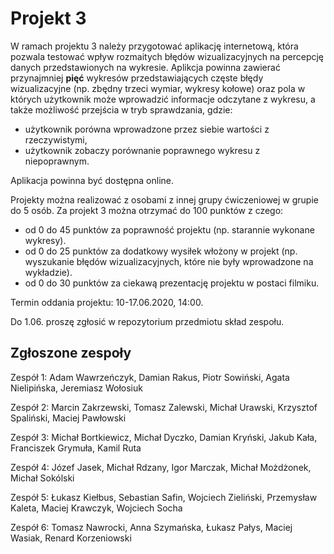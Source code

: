 # Projekt 3

W ramach projektu 3 należy przygotować aplikację internetową, która pozwala testować wpływ rozmaitych błędów wizualizacyjnych na percepcję danych przedstawionych na wykresie. 
Aplikcja powinna zawierać przynajmniej **pięć** wykresów przedstawiających częste błędy wizualizacyjne (np. zbędny trzeci wymiar, wykresy kołowe) oraz pola w których użytkownik może wprowadzić informacje odczytane z wykresu, a także możliwość przejścia w tryb sprawdzania, gdzie:
 
 - użytkownik porówna wprowadzone przez siebie wartości z rzeczywistymi,
 - użytkownik zobaczy porównanie poprawnego wykresu z niepoprawnym.

Aplikacja powinna być dostępna online.

Projekty można realizować z osobami z innej grupy ćwiczeniowej w grupie do 5 osób. Za projekt 3 można otrzymać do 100 punktów z czego:

- od 0 do 45 punktów za poprawność projektu (np. starannie wykonane wykresy).
- od 0 do 25 punktów za dodatkowy wysiłek włożony w projekt (np. wyszukanie błędów wizualizacyjnych, które nie były wprowadzone na wykładzie).
- od 0 do 30 punktów za ciekawą prezentację projektu w postaci filmiku.

Termin oddania projektu: 10-17.06.2020, 14:00. 

Do 1.06. proszę zgłosić w repozytorium przedmiotu skład zespołu.

## Zgłoszone zespoły

Zespół 1: Adam Wawrzeńczyk, Damian Rakus, Piotr Sowiński, Agata Nielipińska, Jeremiasz Wołosiuk

Zespół 2: Marcin Zakrzewski, Tomasz Zalewski, Michał Urawski, Krzysztof Spaliński, Maciej Pawłowski

Zespół 3: Michał Bortkiewicz, Michał Dyczko, Damian Kryński, Jakub Kała, Franciszek Grymuła, Kamil Ruta

Zespół 4: Józef Jasek, Michał Rdzany, Igor Marczak, Michał Możdżonek, Michał Sokólski

Zespół 5: Łukasz Kiełbus, Sebastian Safin, Wojciech Zieliński, Przemysław Kaleta, Maciej Krawczyk, Wojciech Socha

Zespół 6: Tomasz Nawrocki, Anna Szymańska, Łukasz Pałys, Maciej Wasiak, Renard Korzeniowski
